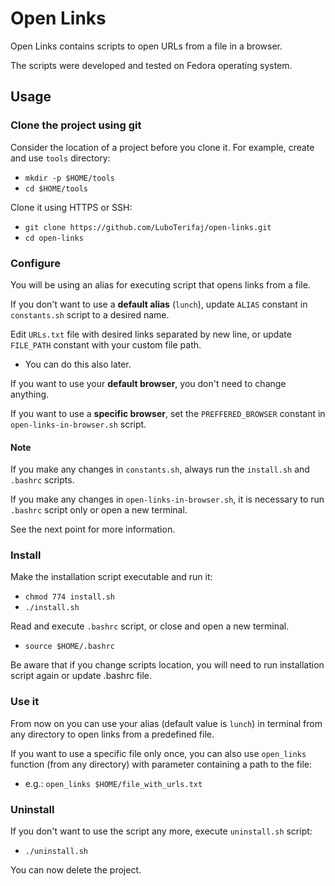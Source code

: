 # Open Links 

Open Links contains scripts to open URLs from a file in a browser.

The scripts were developed and tested on Fedora operating system.

## Usage

### Clone the project using git

Consider the location of a project before you clone it. For example, create and use `tools` directory:
- `mkdir -p $HOME/tools`
- `cd $HOME/tools`

Clone it using HTTPS or SSH:
- `git clone https://github.com/LuboTerifaj/open-links.git`
- `cd open-links`

### Configure

You will be using an alias for executing script that opens links from a file.

If you don't want to use a **default alias** (`lunch`), update `ALIAS` constant in `constants.sh` script to a desired name.

Edit `URLs.txt` file with desired links separated by new line, or update `FILE_PATH` constant with your custom file path.
- You can do this also later.

If you want to use your **default browser**, you don't need to change anything.

If you want to use a **specific browser**, set the `PREFFERED_BROWSER` constant in `open-links-in-browser.sh` script.

#### Note
If you make any changes in `constants.sh`, always run the `install.sh` and `.bashrc` scripts.

If you make any changes in `open-links-in-browser.sh`, it is necessary to run `.bashrc` script only or open a new terminal.

See the next point for more information.

### Install

Make the installation script executable and run it:
- `chmod 774 install.sh`
- `./install.sh`

Read and execute `.bashrc` script, or close and open a new terminal.
- `source $HOME/.bashrc`

Be aware that if you change scripts location, you will need to run installation script again or update .bashrc file.

### Use it

From now on you can use your alias (default value is `lunch`) in terminal from any directory to open links from a predefined file.

If you want to use a specific file only once, you can also use `open_links` function (from any directory) with parameter containing a path to the file:
- e.g.: `open_links $HOME/file_with_urls.txt`

### Uninstall

If you don't want to use the script any more, execute `uninstall.sh` script:
- `./uninstall.sh`

You can now delete the project.